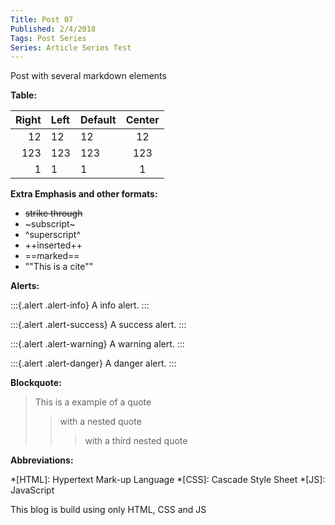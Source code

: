 ```yaml
---
Title: Post 07
Published: 2/4/2018
Tags: Post Series
Series: Article Series Test
---
```



Post with several markdown elements

**Table:**

Right | Left | Default | Center
-----:|:-----|---------|:-----:
12    | 12   | 12      | 12
123   | 123  | 123     | 123
1     | 1    | 1       | 1


**Extra Emphasis and other formats:**

 - ~~strike through~~ 
 - ~subscript~ 
 - ^superscript^ 
 - ++inserted++ 
 - ==marked== 
 - ""This is a cite""


**Alerts:**

:::{.alert .alert-info}
A info alert.
:::

:::{.alert .alert-success}
A success alert.
:::

:::{.alert .alert-warning}
A warning alert.
:::

:::{.alert .alert-danger}
A danger alert.
:::

**Blockquote:**

> This is a example of a quote
>> with a nested quote
>>> with a third nested quote

**Abbreviations:**

*[HTML]: Hypertext Mark-up Language
*[CSS]: Cascade Style Sheet
*[JS]: JavaScript 

This blog is build using only HTML, CSS and JS